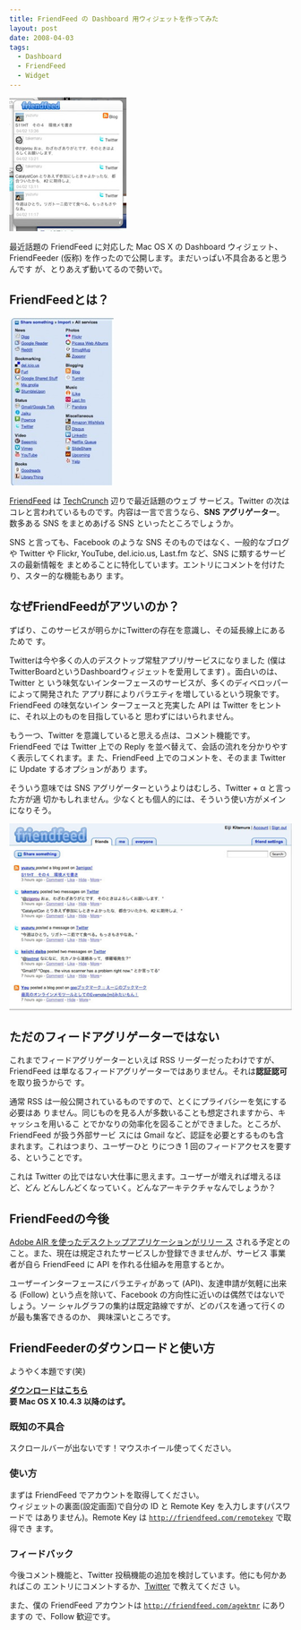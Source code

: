 ```yaml
---
title: FriendFeed の Dashboard 用ウィジェットを作ってみた
layout: post
date: 2008-04-03
tags:
  - Dashboard
  - FriendFeed
  - Widget
---
```


![FriendFeedr](/images/2008/04/friendfeeder.jpg)

最近話題の FriendFeed に対応した Mac OS X の Dashboard ウィジェット、
FriendFeeder (仮称) を作ったので公開します。まだいっぱい不具合あると思うんです
が、とりあえず動いてるので勢いで。

## FriendFeedとは？

![friendfeedservices](/images/2008/04/friendfeedservices-186x300.jpg)

[FriendFeed](http://friendfeed.com/) は
[TechCrunch](http://jp.techcrunch.com/tag/friendfeed/) 辺りで最近話題のウェブ
サービス。Twitter の次はコレと言われているものです。内容は一言で言うなら、**SNS
アグリゲーター**。数多ある SNS をまとめあげる SNS といったところでしょうか。

SNS と言っても、Facebook のような SNS そのものではなく、一般的なブログや Twitter
や Flickr, YouTube, del.icio.us, Last.fm など、SNS に類するサービスの最新情報を
まとめることに特化しています。エントリにコメントを付けたり、スター的な機能もあり
ます。

## なぜFriendFeedがアツいのか？

ずばり、このサービスが明らかにTwitterの存在を意識し、その延長線上にあるためで
す。

Twitterは今や多くの人のデスクトップ常駐アプリ/サービスになりました (僕は
TwitterBoardというDashboardウィジェットを愛用してます) 。面白いのは、Twitter と
いう味気ないインターフェースのサービスが、多くのディベロッパーによって開発された
アプリ群によりバラエティを増しているという現象です。FriendFeed の味気ないイン
ターフェースと充実した API は Twitter をヒントに、それ以上のものを目指していると
思わずにはいられません。

もう一つ、Twitter を意識していると思える点は、コメント機能です。FriendFeed では
Twitter 上での Reply を並べ替えて、会話の流れを分かりやすく表示してくれます。ま
た、FriendFeed 上でのコメントを、そのまま Twitter に Update するオプションがあり
ます。

そういう意味では SNS アグリゲーターというよりはむしろ、Twitter + α と言った方が適
切かもしれません。少なくとも個人的には、そういう使い方がメインになりそう。

![friendfeedscreen](/images/2008/04/friendfeedscreen.jpg)

## ただのフィードアグリゲーターではない

これまでフィードアグリゲーターといえば RSS リーダーだったわけですが、FriendFeed
は単なるフィードアグリゲーターではありません。それは**認証認可**を取り扱うからで
す。

通常 RSS は一般公開されているものですので、とくにプライバシーを気にする必要はあ
りません。同じものを見る人が多数いることも想定されますから、キャッシュを用いるこ
とでかなりの効率化を図ることができました。ところが、FriendFeed が扱う外部サービ
スには Gmail など、認証を必要とするものも含まれます。これはつまり、ユーザーひと
りにつき 1 回のフィードアクセスを要する、ということです。

これは Twitter の比ではない大仕事に思えます。ユーザーが増えれば増えるほど、どん
どんしんどくなっていく。どんなアーキテクチャなんでしょうか？

## FriendFeedの今後

[Adobe AIR を使ったデスクトップアプリケーションがリリー
ス](http://jp.techcrunch.com/archives/adobe-air-desktop-app-for-friendfeed-coming/)
される予定とのこと。また、現在は規定されたサービスしか登録できませんが、サービス
事業者が自ら FriendFeed に API を作れる仕組みを用意するとか。

ユーザーインターフェースにバラエティがあって (API)、友達申請が気軽に出来る
(Follow) という点を除いて、Facebook の方向性に近いのは偶然ではないでしょう。ソー
シャルグラフの集約は既定路線ですが、どのパスを通って行くのが最も集客できるのか、
興味深いところです。

## FriendFeederのダウンロードと使い方

ようやく本題です(笑)

[**ダウンロードはこちら**](http://devlab.agektmr.com/DashboardWidget/FriendFeeder.zip)  
**要 Mac OS X 10.4.3 以降のはず。**

### 既知の不具合

スクロールバーが出ないです！マウスホイール使ってください。

### 使い方

まずは FriendFeed でアカウントを取得してください。  
ウィジェットの裏面(設定画面)で自分の ID と Remote Key を入力します(パスワードで
はありません)。Remote Key は
[`http://friendfeed.com/remotekey`](http://friendfeed.com/remotekey) で取得でき
ます。

### フィードバック

今後コメント機能と、Twitter 投稿機能の追加を検討しています。他にも何かあればこの
エントリにコメントするか、[Twitter](http://twitter.com/agektmr) で教えてくださ
い。

また、僕の FriendFeed アカウントは
[`http://friendfeed.com/agektmr`](http://friendfeed.com/agektmr) にありますの
で、Follow 歓迎です。
